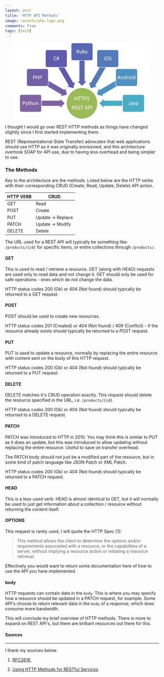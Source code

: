 ```yaml
---
layout: post
title: 'HTTP API Methods'
image: /assets/php-logo.png
comments: True
tags: [tech]
---
```


<p style="text-align: center">
	<img src="/assets/rest.png?style=seventyfive">
</p>

I thought I would go over REST HTTP methods as things have changed slightly since I first started implementing them.

REST (Representational State Transfer) advocates that web applications should use HTTP as it was originally envisioned, and this architecture overtook SOAP for API use, due to having less overhead and being simpler to use.


### The Methods

Key to the architecture are the methods. Listed below are the HTTP verbs with their corresponding CRUD (Create, Read, Update, Delete) API action.


| HTTP VERB        | CRUD           |
| ------------- |-------------|
| GET      | Read |
| POST	| Create     |
| PUT     | Update -> Replace       |
| PATCH	| Update -> Modify     |
| DELETE	| Delete     |

The URL used for a REST API will typically be something like: `/products/{id}` for specific items, or entire collections through `/products/`.

#### GET

This is used to read / retrieve a resource. GET (along with HEAD) requests are used only to read data and not change it. GET should only be used for safe operations - ones which do not change the data.

HTTP status codes 200 (Ok) or 404 (Not found) should typically be returned to a GET request.

#### POST

POST should be used to create new resources.

HTTP status codes 201 (Created) or 404 (Not found) / 409 (Conflict) - if the resource already exists should typically be returned to a POST request.

#### PUT

PUT is used to update a resource, normally by replacing the entire resource with content sent on the body of this HTTP request.

HTTP status codes 200 (Ok) or 404 (Not found) should typically be returned to a PUT request.

#### DELETE

DELETE matches it's CRUD operation exactly. This request should delete the resource specified in the URL, i.e. `/products/{id}`.

HTTP status codes 200 (Ok) or 404 (Not found) should typically be returned to a DELETE request.

#### PATCH

PATCH was introduced to HTTP in 2010. You may think this is similar to PUT as it does an update, but this was introduced to allow updating without replacing the entire resource. Useful to save on transfer overhead.

The PATCH body should not just be a modified part of the resource, but in some kind of patch language like JSON Patch or XML Patch.

HTTP status codes 200 (Ok) or 404 (Not found) should typically be returned to a PATCH request.


#### HEAD

This is a less-used verb. HEAD is almost identical to GET, but it will normally be used to just get information about a collection / resource without returning the content itself.


#### OPTIONS

This request is rarely used, I will quote the HTTP Spec [1]:

> This method allows the client to determine the options and/or requirements associated with a resource, or the capabilities of a server, without implying a resource action or initiating a resource retrieval.

Effectively you would want to return some documentation here of how to use the API you have implemented.

#### body

HTTP requests can contain data in the `body`. This is where you may specify how a resource should be updated in a PATCH request, for example. Some API's choose to return relevant data in the `body` of a response, which does consume more bandwidth.


This will conclude my brief overview of HTTP methods. There is more to expand on REST API's, but there are brilliant resources out there for this.


#### Sources
----

I thank my sources below.

1. [RFC2616,](http://www.w3.org/Protocols/rfc2616/rfc2616-sec9.html)

2. [Using HTTP Methods for RESTful Services](http://www.restapitutorial.com/lessons/httpmethods.html)
